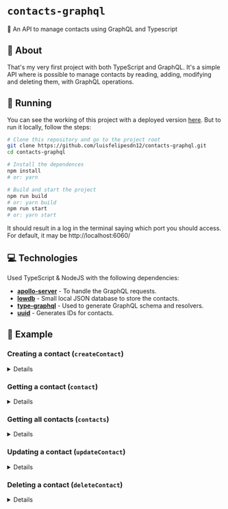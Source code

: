 # `contacts-graphql`
📕 An API to manage contacts using GraphQL and Typescript

## 📖 About
That's my very first project with both TypeScript and GraphQL. It's a simple API where is possible to manage contacts by reading, adding, modifying and deleting them, with GraphQL operations.

## 🚀 Running
You can see the working of this project with a deployed version [here](https://luis-contacts-graphql.herokuapp.com/). But to run it locally, follow the steps:

```sh
# Clone this repository and go to the project root
git clone https://github.com/luisfelipesdn12/contacts-graphql.git
cd contacts-graphql

# Install the dependences
npm install
# or: yarn

# Build and start the project
npm run build
# or: yarn build
npm run start
# or: yarn start
``` 

It should result in a log in the terminal saying which port you should access. For default, it may be http://localhost:6060/

## 💻 Technologies
Used TypeScript & NodeJS with the following dependencies:

- [**apollo-server**](https://github.com/apollographql/apollo-server) - To handle the GraphQL requests.
- [**lowdb**](https://github.com/typicode/lowdb) - Small local JSON database to store the contacts.
- [**type-graphql**](https://typegraphql.com/) - Used to generate GraphQL schema and resolvers.
- [**uuid**](https://github.com/uuidjs/uuid) - Generates IDs for contacts.

## 👀 Example
### Creating a contact (`createContact`)
<details>

```graphql
mutation {
  createContact(
    data: {
      name: "Luis Felipe Santos do Nascimento"
      phone: "+55 11 90000-0000"
      email: "luisfelipesdn12@gmail.com"
      website: "https://luisfelipesdn12.now.sh"
      notes: "It's me :)"
    }
  ) {
    id
  }
}
```

#### Return
```json
{
  "data": {
    "createContact": {
      "id": "ab2d6337-afa6-414d-be2b-ccca51c08a43"
    }
  }
}
```
</details>

### Getting a contact (`contact`)
<details>

```graphql
query {
	contact(id: "ab2d6337-afa6-414d-be2b-ccca51c08a43") {
    name
    website
    notes
  }
}
```

#### Return
```json
{
  "data": {
    "contact": {
      "name": "Luis Felipe Santos do Nascimento",
      "website": "https://luisfelipesdn12.now.sh",
      "notes": "It's me :)"
    }
  }
}
```
</details>

### Getting all contacts (`contacts`)
<details>

```graphql
query {
  contacts {
    ...contactFields
  }
}
```

#### Return
```json
{
  "data": {
    "contacts": [
      {
        "id": "ab2d6337-afa6-414d-be2b-ccca51c08a43",
        "name": "Luis Felipe Santos do Nascimento",
        "phone": "+55 11 90000-0000",
        "email": "luisfelipesdn12@gmail.com",
        "website": "https://luisfelipesdn12.now.sh",
        "notes": "It's me :)"
      }
    ]
  }
}
```
</details>

### Updating a contact (`updateContact`)
<details>

```graphql
mutation {
  updateContact(
    id: "ab2d6337-afa6-414d-be2b-ccca51c08a43"
    data: {
      website: "https://github.com/luisfelipesdn12/"
    }
  ) {
    ...contactFields
  }
}
```

#### Return
```json
{
  "data": {
    "updateContact": {
      "id": "ab2d6337-afa6-414d-be2b-ccca51c08a43",
      "name": "Luis Felipe Santos do Nascimento",
      "phone": "+55 11 90000-0000",
      "email": "luisfelipesdn12@gmail.com",
      "website": "https://github.com/luisfelipesdn12/",
      "notes": "It's me :)"
    }
  }
}
```
</details>

### Deleting a contact (`deleteContact`)
<details>

```graphql
mutation {
  deleteContact(id: "ab2d6337-afa6-414d-be2b-ccca51c08a43")
}
```

#### Return
```json
{
  "data": {
    "deleteContact": true
  }
}
```
</details>
